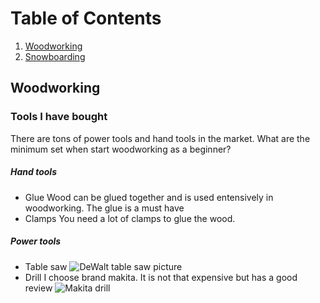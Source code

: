 # Table of Contents
1. [Woodworking](#woodworking)
2. [Snowboarding](#snowboarding)

## Woodworking
### Tools I have bought
There are tons of power tools and hand tools in the market. What are the minimum set when start woodworking as a beginner?
##### Hand tools
* Glue
Wood can be glued together and is used entensively in woodworking. The glue is a must have
* Clamps
You need a lot of clamps to glue the wood.

##### Power tools
* Table saw
![DeWalt table saw picture](https://drive.google.com/uc?export=view&id=0B)
* Drill
I choose brand makita. It is not that expensive but has a good review
![Makita drill](https://drive.google.com/uc?export=view&id=0BxL0ZkYd87cwQjF3bW1ZRzJXdnM)

